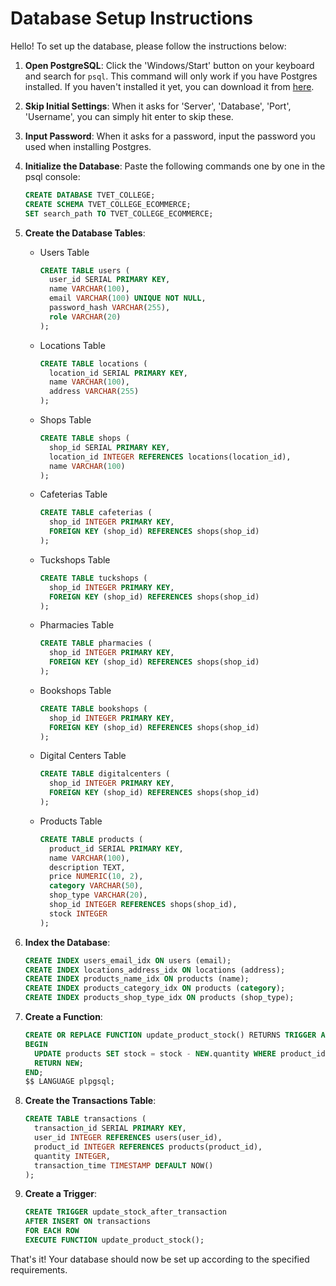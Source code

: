 # Database Setup Instructions

Hello! To set up the database, please follow the instructions below:

1. **Open PostgreSQL**: Click the 'Windows/Start' button on your keyboard and search for `psql`. This command will only work if you have Postgres installed. If you haven't installed it yet, you can download it from [here](https://www.postgresql.org/download/).

2. **Skip Initial Settings**: When it asks for 'Server', 'Database', 'Port', 'Username', you can simply hit enter to skip these.

3. **Input Password**: When it asks for a password, input the password you used when installing Postgres.

4. **Initialize the Database**: Paste the following commands one by one in the psql console:

   ```sql
   CREATE DATABASE TVET_COLLEGE;
   CREATE SCHEMA TVET_COLLEGE_ECOMMERCE;
   SET search_path TO TVET_COLLEGE_ECOMMERCE;

   ```

5. **Create the Database Tables**:

   - Users Table

     ```sql
     CREATE TABLE users (
       user_id SERIAL PRIMARY KEY,
       name VARCHAR(100),
       email VARCHAR(100) UNIQUE NOT NULL,
       password_hash VARCHAR(255),
       role VARCHAR(20)
     );
     ```

   - Locations Table

     ```sql
     CREATE TABLE locations (
       location_id SERIAL PRIMARY KEY,
       name VARCHAR(100),
       address VARCHAR(255)
     );
     ```

   - Shops Table

     ```sql
     CREATE TABLE shops (
       shop_id SERIAL PRIMARY KEY,
       location_id INTEGER REFERENCES locations(location_id),
       name VARCHAR(100)
     );
     ```

   - Cafeterias Table

     ```sql
     CREATE TABLE cafeterias (
       shop_id INTEGER PRIMARY KEY,
       FOREIGN KEY (shop_id) REFERENCES shops(shop_id)
     );
     ```

   - Tuckshops Table

     ```sql
     CREATE TABLE tuckshops (
       shop_id INTEGER PRIMARY KEY,
       FOREIGN KEY (shop_id) REFERENCES shops(shop_id)
     );
     ```

   - Pharmacies Table

     ```sql
     CREATE TABLE pharmacies (
       shop_id INTEGER PRIMARY KEY,
       FOREIGN KEY (shop_id) REFERENCES shops(shop_id)
     );
     ```

   - Bookshops Table

     ```sql
     CREATE TABLE bookshops (
       shop_id INTEGER PRIMARY KEY,
       FOREIGN KEY (shop_id) REFERENCES shops(shop_id)
     );
     ```

   - Digital Centers Table

     ```sql
     CREATE TABLE digitalcenters (
       shop_id INTEGER PRIMARY KEY,
       FOREIGN KEY (shop_id) REFERENCES shops(shop_id)
     );
     ```

   - Products Table
     ```sql
     CREATE TABLE products (
       product_id SERIAL PRIMARY KEY,
       name VARCHAR(100),
       description TEXT,
       price NUMERIC(10, 2),
       category VARCHAR(50),
       shop_type VARCHAR(20),
       shop_id INTEGER REFERENCES shops(shop_id),
       stock INTEGER
     );
     ```

6. **Index the Database**:

   ```sql
   CREATE INDEX users_email_idx ON users (email);
   CREATE INDEX locations_address_idx ON locations (address);
   CREATE INDEX products_name_idx ON products (name);
   CREATE INDEX products_category_idx ON products (category);
   CREATE INDEX products_shop_type_idx ON products (shop_type);
   ```

7. **Create a Function**:

   ```sql
   CREATE OR REPLACE FUNCTION update_product_stock() RETURNS TRIGGER AS $$
   BEGIN
     UPDATE products SET stock = stock - NEW.quantity WHERE product_id = NEW.product_id;
     RETURN NEW;
   END;
   $$ LANGUAGE plpgsql;
   ```

8. **Create the Transactions Table**:

   ```sql
   CREATE TABLE transactions (
     transaction_id SERIAL PRIMARY KEY,
     user_id INTEGER REFERENCES users(user_id),
     product_id INTEGER REFERENCES products(product_id),
     quantity INTEGER,
     transaction_time TIMESTAMP DEFAULT NOW()
   );
   ```

9. **Create a Trigger**:

   ```sql
   CREATE TRIGGER update_stock_after_transaction
   AFTER INSERT ON transactions
   FOR EACH ROW
   EXECUTE FUNCTION update_product_stock();
   ```

That's it! Your database should now be set up according to the specified requirements.
